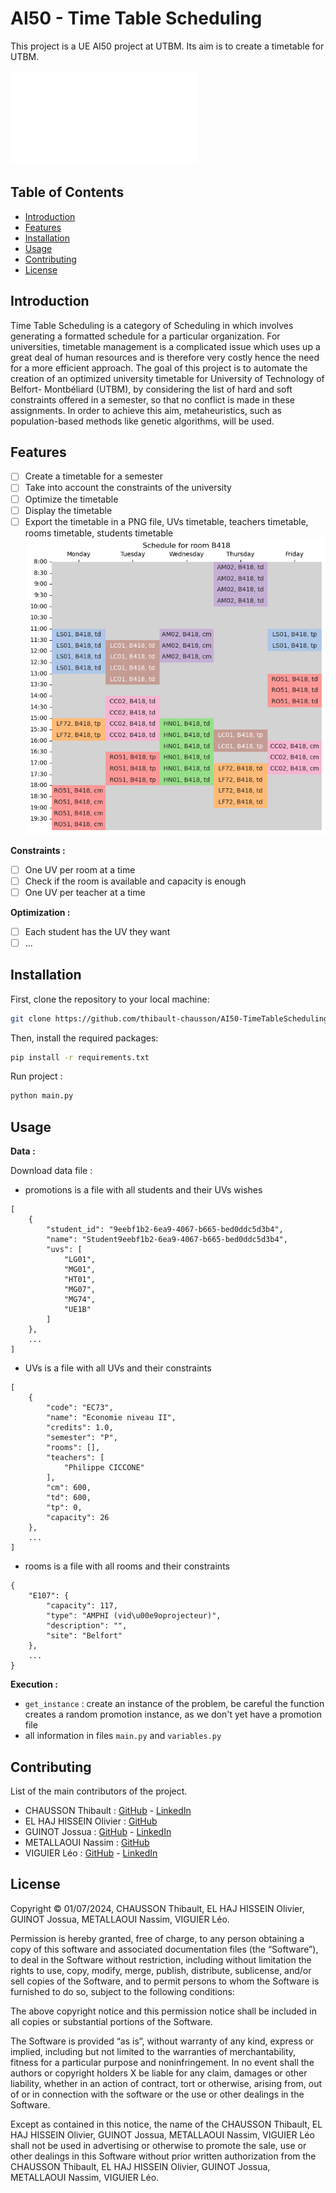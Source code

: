 # AI50 - Time Table Scheduling

This project is a UE AI50 project at UTBM. Its aim is to create a timetable for UTBM.

![Rapport](./rapport.pdf)

## Table of Contents

- [Introduction](#introduction)
- [Features](#features)
- [Installation](#installation)
- [Usage](#usage)
- [Contributing](#contributing)
- [License](#license)

## Introduction

Time Table Scheduling is a category of Scheduling in which involves generating a formatted schedule for a particular
organization. For universities, timetable management is a complicated issue which uses up a great deal of human
resources and is therefore very costly hence the need for a more efficient approach. The goal of this project is to
automate the creation of an optimized university timetable for University of Technology of Belfort- Montbéliard (UTBM),
by considering the list of hard and soft constraints offered in a semester, so that no conflict is made in these
assignments. In order to achieve this aim, metaheuristics, such as population-based methods like genetic algorithms,
will be used.

## Features

- [ ] Create a timetable for a semester
- [ ] Take into account the constraints of the university
- [ ] Optimize the timetable
- [ ] Display the timetable
- [ ] Export the timetable in a PNG file, UVs timetable, teachers timetable, rooms timetable, students timetable
  ![Timetable](./images/schedule.png)

__Constraints :__

- [ ] One UV per room at a time
- [ ] Check if the room is available and capacity is enough
- [ ] One UV per teacher at a time

__Optimization :__

- [ ] Each student has the UV they want
- [ ] ...

## Installation

First, clone the repository to your local machine:

```bash
git clone https://github.com/thibault-chausson/AI50-TimeTableScheduling
```

Then, install the required packages:

```bash
pip install -r requirements.txt
```

Run project :

```bash
python main.py
```

## Usage

__Data :__

Download data file :

- promotions is a file with all students and their UVs wishes

```
[
    {
        "student_id": "9eebf1b2-6ea9-4067-b665-bed0ddc5d3b4",
        "name": "Student9eebf1b2-6ea9-4067-b665-bed0ddc5d3b4",
        "uvs": [
            "LG01",
            "MG01",
            "HT01",
            "MG07",
            "MG74",
            "UE1B"
        ]
    },
    ...
]
```

- UVs is a file with all UVs and their constraints

```
[
    {
        "code": "EC73",
        "name": "Economie niveau II",
        "credits": 1.0,
        "semester": "P",
        "rooms": [],
        "teachers": [
            "Philippe CICCONE"
        ],
        "cm": 600,
        "td": 600,
        "tp": 0,
        "capacity": 26
    },
    ...
]
```

- rooms is a file with all rooms and their constraints

```
{
    "E107": {
        "capacity": 117,
        "type": "AMPHI (vid\u00e9oprojecteur)",
        "description": "",
        "site": "Belfort"
    },
    ...
}
```

__Execution :__

- `get_instance` : create an instance of the problem, be careful the function creates a random promotion instance, as we
  don't yet have a promotion file
- all information in files `main.py` and `variables.py`

## Contributing

List of the main contributors of the project.

- CHAUSSON
  Thibault : [GitHub](https://github.com/thibault-chausson) - [LinkedIn](https://www.linkedin.com/in/thibault-chausson/)
- EL HAJ HISSEIN Olivier : [GitHub](https://github.com/OlivierElh)
- GUINOT
  Jossua : [GitHub](https://github.com/UnTabouret) - [LinkedIn](https://www.linkedin.com/in/jossua-guinot-283342176/)
- METALLAOUI Nassim : [GitHub](https://github.com/nassim-metall)
- VIGUIER Léo : [GitHub](https://github.com/LeoViguier) - [LinkedIn](https://www.linkedin.com/in/léo-viguier-aa42941b0/)

## License

Copyright © 01/07/2024, CHAUSSON Thibault, EL HAJ HISSEIN Olivier, GUINOT Jossua, METALLAOUI Nassim, VIGUIER Léo.

Permission is hereby granted, free of charge, to any person obtaining a copy of this software and associated
documentation files (the “Software”), to deal in the Software without restriction, including without limitation the
rights to use, copy, modify, merge, publish, distribute, sublicense, and/or sell copies of the Software, and to permit
persons to whom the Software is furnished to do so, subject to the following conditions:

The above copyright notice and this permission notice shall be included in all copies or substantial portions of the
Software.

The Software is provided “as is”, without warranty of any kind, express or implied, including but not limited to the
warranties of merchantability, fitness for a particular purpose and noninfringement. In no event shall the authors or
copyright holders X be liable for any claim, damages or other liability, whether in an action of contract, tort or
otherwise, arising from, out of or in connection with the software or the use or other dealings in the Software.

Except as contained in this notice, the name of the CHAUSSON Thibault, EL HAJ HISSEIN Olivier, GUINOT Jossua, METALLAOUI
Nassim, VIGUIER Léo shall not be used in advertising or otherwise to promote the sale, use or other dealings in this
Software without prior written authorization from the CHAUSSON Thibault, EL HAJ HISSEIN Olivier, GUINOT Jossua,
METALLAOUI Nassim, VIGUIER Léo.